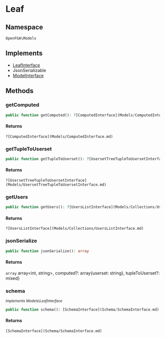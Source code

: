 # Leaf


## Namespace
`OpenFGA\Models`

## Implements
* [LeafInterface](Models/LeafInterface.md)
* JsonSerializable
* [ModelInterface](Models/ModelInterface.md)

## Methods
### getComputed


```php
public function getComputed(): ?[ComputedInterface](Models/ComputedInterface.md)
```



#### Returns
`?[ComputedInterface](Models/ComputedInterface.md)` 

### getTupleToUserset


```php
public function getTupleToUserset(): ?[UsersetTreeTupleToUsersetInterface](Models/UsersetTreeTupleToUsersetInterface.md)
```



#### Returns
`?[UsersetTreeTupleToUsersetInterface](Models/UsersetTreeTupleToUsersetInterface.md)` 

### getUsers


```php
public function getUsers(): ?[UsersListInterface](Models/Collections/UsersListInterface.md)
```



#### Returns
`?[UsersListInterface](Models/Collections/UsersListInterface.md)` 

### jsonSerialize


```php
public function jsonSerialize(): array
```



#### Returns
`array` array&lt;int, string&gt;, computed?: array{userset: string}, tupleToUserset?: mixed}

### schema

*<small>Implements Models\LeafInterface</small>*  

```php
public function schema(): [SchemaInterface](Schema/SchemaInterface.md)
```



#### Returns
`[SchemaInterface](Schema/SchemaInterface.md)` 

